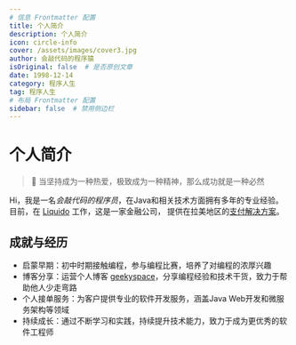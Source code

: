 ```yaml
---
# 信息 Frontmatter 配置
title: 个人简介
description: 个人简介
icon: circle-info
cover: /assets/images/cover3.jpg
author: 会敲代码的程序猿
isOriginal: false  # 是否原创文章
date: 1998-12-14
category: 程序人生
tag: 程序人生
# 布局 Frontmatter 配置
sidebar: false  # 禁用侧边栏
---
```


# 个人简介

> 🚀 当坚持成为一种热爱，极致成为一种精神，那么成功就是一种必然

Hi，我是一名*会敲代码的程序员*，在Java和相关技术方面拥有多年的专业经验。
目前，在 [Liquido](https://www.liquido.com/) 工作，这是一家金融公司，
提供在拉美地区的[支付解决方案](https://mp.weixin.qq.com/s/UzPsaVvXqrvW8T8PDPnhZw)。

## 成就与经历

* 启蒙早期：初中时期接触编程，参与编程比赛，培养了对编程的浓厚兴趣
* 博客分享：运营个人博客 [geekyspace](https://www.geekyspace.cn/)，分享编程经验和技术干货，致力于帮助他人少走弯路
* 个人接单服务：为客户提供专业的软件开发服务，涵盖Java Web开发和微服务架构等领域
* 持续成长：通过不断学习和实践，持续提升技术能力，致力于成为更优秀的软件工程师
